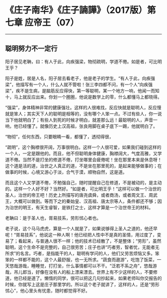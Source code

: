 # 《庄子南华》《庄子諵譁》（2017版）第七章 应帝王（07）

------

## 聪明努力不一定行

阳子居见老聃，曰：有人于此，向疾强梁，物彻疏明，学道不倦。如是者，可比明王乎？

阳子是姓，居是人名，阳子居去看老子，他是老子的学生。“有人于此，向疾强梁”，他描写有一个人，什么人就不管啦！张三李四都不问，有一个人“向疾强梁”，疾不是生病，是脑筋反应得快，第一等聪明，某一个地方一响，他闻一而知十，马上就反应出来。你划一个圈圈，他说是数学上的零，什么都懂马上都晓得。

“强梁”，身体精神非常的健康强壮。这样的人很难找，反应快就是聪明人，反应慢就是笨人；其实天下人的聪明是相等的，没有哪个人笨一点。不过有些人，你一说当下他就明白了；有些人到死的时候才明白，就差那么远！最聪明的人，声音一响，他已经懂了。就像历史上汉高祖，张良用脚在桌子底下一踢，他就明白了。

“物彻”，任何东西，只要眼睛一看，都懂了，透彻得很，

“疏明”，这个胸襟很开阔，万事很明白。这样一个人很可爱，如果我们碰到这样的一个人，一定是跟他的。而且，他不但聪明身体健康，胸襟阔大，气度高雅，又学道不倦。当然不是打坐的修道不倦，打坐哪里会疲倦呢！坐在那里本来是休息呀！这个道是活的道，治世之人真正的道，不是坐在那里死的，是起来能够做事的；在做事的时候，心境又游心于淡，合气于漠，顺物自然，这是道。

而且这个人又学道不倦，不勉强自己，随时提醒自己在修道，不是被动的，是主动的。这样一个人好不好？当然好。“如是者，可比明王乎！”这样可以做一个治世的圣人，治世的帝王吧！历史上所描写的唐尧虞舜，或者商汤，或者周文王、周武王，大概可以做到。等而下之的秦始皇、汉高祖、唐太宗等人，条件都还不够；因为治世的明王，有天生睿智，是铁打之士，这样才算是一个治世帝王的材料。

老聃曰：是于圣人也，胥易技系，劳形怵心者也。

老子说，这个马马虎虎，算是一个人就是了，如果说够得上圣人之道的，他还早呢！“胥易技系”，他说这一种人啊！他已经把人性中不是真的圣情，用过度了，变易了；看起来，与普通人很不一样；他的技术已经散了，不是整体；“劳形”，虽然聪明，这个生命不是完整的，自己很劳苦；庄子也讲“巧者劳，智者忧，无能者无所求”的名言。巧者，是指能干的人，聪明有学问的人，他们又劳苦烦恼又多。笨笨的一样都不能的，这个人最舒服，也一无所求。“蔬食而遨游”，吃饱了饭菜，一天悠哉游哉，睡睡觉，打打坐，什么事情都可以不干。“泛若不系之舟”，悠哉游哉，吊儿郎当，好像在没有人的船上漂来漂去。世界上有不少这样的人，不要修道，他已经是道了。懒惰的同学，很可以把这几句抄起来，如果老师叫你交报告的时候，你就写上这是庄子那里学的。所以这个老子就讲了，这样的人，还是“劳形怵心”，他心里头有忧患，随时都觉得不好。